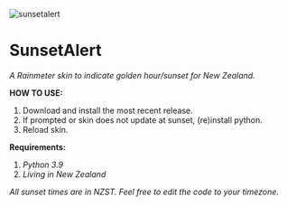 ![sunsetalert](https://user-images.githubusercontent.com/72550915/160226807-b4204c6b-a747-464a-b0ed-2b9d335c1cc7.png)

# SunsetAlert
_A Rainmeter skin to indicate golden hour/sunset for New Zealand._

**HOW TO USE:**
1. Download and install the most recent release.
2. If prompted or skin does not update at sunset, (re)install python. 
3. Reload skin.

**Requirements:**
1. _Python 3.9_
2. _Living in New Zealand_

_All sunset times are in NZST.
Feel free to edit the code to your timezone._
